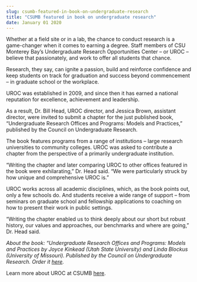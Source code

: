 ```yaml
---
slug: csumb-featured-in-book-on-undergraduate-research
title: "CSUMB featured in book on undergraduate research"
date: January 01 2020
---
```


 
<p>
  Whether at a field site or in a lab, the chance to conduct research is a
  game-changer when it comes to earning a degree. Staff members of CSU Monterey
  Bay’s Undergraduate Research Opportunities Center – or UROC – believe that
  passionately, and work to offer all students that chance.
</p>
<p>
  Research, they say, can ignite a passion, build and reinforce confidence and
  keep students on track for graduation and success beyond commencement – in
  graduate school or the workplace.
</p>
<p>
  UROC was established in 2009, and since then it has earned a national
  reputation for excellence, achievement and leadership.
</p>
<p>
  As a result, Dr. Bill Head, UROC director, and Jessica Brown, assistant
  director, were invited to submit a chapter for the just published book,
  “Undergraduate Research Offices and Programs: Models and Practices,” published
  by the Council on Undergraduate Research.
</p>
<p>
  The book features programs from a range of institutions – large research
  universities to community colleges. UROC was asked to contribute a chapter
  from the perspective of a primarily undergraduate institution.
</p>
<p>
  “Writing the chapter and later comparing UROC to other offices featured in the
  book were exhilarating,” Dr. Head said. “We were particularly struck by how
  unique and comprehensive UROC is.”
</p>
<p>
  UROC works across all academic disciplines, which, as the book points out,
  only a few schools do. And students receive a wide range of support – from
  seminars on graduate school and fellowship applications to coaching on how to
  present their work in public settings.
</p>
<p>
  “Writing the chapter enabled us to think deeply about our short but robust
  history, our values and approaches, our benchmarks and where are going,” Dr.
  Head said.
</p>
<p>
  <em
    >About the book: “Undergraduate Research Offices and Programs: Models and
    Practices by Joyce Kinkead (Utah State University) and Linda Blockus
    (University of Missouri). Published by the Council on Undergraduate
    Research. Order it
    <a href="https://www.cur.org/publications.html">here</a>.</em
  >
</p>
<p>Learn more about UROC at CSUMB <a href="https://csumb.edu/uroc">here</a>.</p>
<p></p>
 
